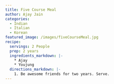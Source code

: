 ```yaml
---
title: Five Course Meal
author: Ajay Jain
categories:
  - Indian
  - Italian
  - Korean
featured_image: /images/fiveCourseMeal.jpg
recipe:
  servings: 2 People
  prep: 2 years
  ingredients_markdown: |-
    * Ajay
    * Youjung
  directions_markdown: |-
    1. Be awesome friends for two years. Serve.
---
```

